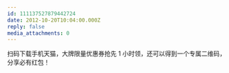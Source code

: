 ```yaml
---
id: 111137527879442724
date: 2012-10-20T10:04:00.000Z
reply: false
media_attachments: 0
---
```


扫码下载手机天猫，大牌限量优惠券抢先 1 小时领，还可以得到一个专属二维码，分享必有红包！ ​​​​

